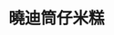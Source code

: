 ---
title: "曉迪筒仔米糕"
description: "曉迪筒仔米糕"
layout: shop
keywords:
  - 美食競賽
  - 台灣美食
  - 美食精選
datePublished: "2025-06-30"
dateModified: "2025-07-03"
city: "台北市"
district: "中正區"
address: "台北市中正區中華路二段307巷22號"
phone: "0935297218"
geo: "25.029210300910854, 121.50608903140437"
google_map: "https://maps.app.goo.gl/BZHyCdAztxXTB8fs5"
footinder: "https://footinder.com.tw/%E5%8F%B0%E5%8C%97%E5%B8%82%E4%B8%AD%E6%AD%A3%E5%8D%80/107379/"
official: "https://www.instagram.com/xiaodi_taipei/"
award:
  - name: "夜市王"
    year: "2024"
    entries:
      - nightMarket: "南機場夜市"
        food_type: "一飯一湯"
        rank: "第四名"

---